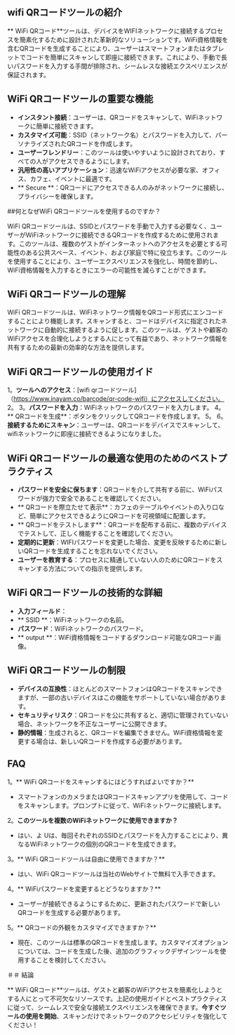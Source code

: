 ## wifi QRコードツールの紹介

** WiFi QRコード**ツールは、デバイスをWIFIネットワークに接続するプロセスを簡素化するために設計された革新的なソリューションです。WiFi資格情報を含むQRコードを生成することにより、ユーザーはスマートフォンまたはタブレットでコードを簡単にスキャンして即座に接続できます。これにより、手動で長いパスワードを入力する手間が排除され、シームレスな接続エクスペリエンスが保証されます。

## WiFi QRコードツールの重要な機能

-  **インスタント接続**：ユーザーは、QRコードをスキャンして、WiFiネットワークに簡単に接続できます。
-  **カスタマイズ可能**：SSID（ネットワーク名）とパスワードを入力して、パーソナライズされたQRコードを作成します。
-  **ユーザーフレンドリー**：このツールは使いやすいように設計されており、すべての人がアクセスできるようにします。
-  **汎用性の高いアプリケーション**：迅速なWiFiアクセスが必要な家、オフィス、カフェ、イベントに最適です。
-  ** Secure **：QRコードにアクセスできる人のみがネットワークに接続し、プライバシーを確​​保します。

##何となぜWiFi QRコードツールを使用するのですか？

WiFi QRコードツールは、SSIDとパスワードを手動で入力する必要なく、ユーザーがWiFiネットワークに接続できるQRコードを作成するために使用されます。このツールは、複数のゲストがインターネットへのアクセスを必要とする可能性のある公共スペース、イベント、および家庭で特に役立ちます。このツールを使用することにより、ユーザーエクスペリエンスを強化し、時間を節約し、WiFi資格情報を入力するときにエラーの可能性を減らすことができます。

## WiFi QRコードツールの理解

WiFi QRコードツールは、WiFiネットワーク情報をQRコード形式にエンコードすることにより機能します。スキャンすると、コードはデバイスに指定されたネットワークに自動的に接続するように促します。このツールは、ゲストや顧客のWiFiアクセスを合理化しようとする人にとって有益であり、ネットワーク情報を共有するための最新の効率的な方法を提供します。

## WiFi QRコードツールの使用ガイド

1。**ツールへのアクセス**：[wifi qrコードツール]（https://www.inayam.co/barcode/qr-code-wifi）にアクセスしてください。
2。
3。**パスワードを入力**：WiFiネットワークのパスワードを入力します。
4。** QRコードを生成**：ボタンをクリックしてQRコードを作成します。
5。
6。**接続するためにスキャン**：ユーザーは、QRコードをデバイスでスキャンして、wifiネットワークに即座に接続できるようになりました。

## WiFi QRコードツールの最適な使用のためのベストプラクティス

-  **パスワードを安全に保ちます**：QRコードを介して共有する前に、WiFiパスワードが強力で安全であることを確認してください。
-  ** QRコードを際立たせて表示**：カフェのテーブルやイベントの入り口など、簡単にアクセスできるようにQRコードを可視領域に配置します。
-  ** QRコードをテストします**：QRコードを配布する前に、複数のデバイスでテストして、正しく機能することを確認してください。
-  **定期的に更新**：WIFIパスワードを変更した場合、変更を反映するために新しいQRコードを生成することを忘れないでください。
-  **ユーザーを教育する**：プロセスに精通していない人のためにQRコードをスキャンする方法についての指示を提供します。

## WiFi QRコードツールの技術的な詳細

-  **入力フィールド**：
-  ** SSID **：WiFiネットワークの名前。
-  **パスワード**：WiFiネットワークのパスワード。
-  ** output **：WiFi資格情報をコードするダウンロード可能なQRコード画像。

## WiFi QRコードツールの制限

-  **デバイスの互換性**：ほとんどのスマートフォンはQRコードをスキャンできますが、一部の古いデバイスはこの機能をサポートしていない場合があります。
-  **セキュリティリスク**：QRコードを公に共有すると、適切に管理されていない場合、ネットワークを不正なユーザーに公開できます。
-  **静的情報**：生成されると、QRコードを編集できません。WiFi資格情報を変更する場合は、新しいQRコードを作成する必要があります。

## FAQ

1。** WiFi QRコードをスキャンするにはどうすればよいですか？**
- スマートフォンのカメラまたはQRコードスキャンアプリを使用して、コードをスキャンします。プロンプトに従って、WiFiネットワークに接続します。

2。**このツールを複数のWiFiネットワークに使用できますか？**
- はい、よ Uは、毎回それぞれのSSIDとパスワードを入力することにより、異なるWiFiネットワークの個別のQRコードを生成できます。

3。** WiFi QRコードツールは自由に使用できますか？**
- はい、WiFi QRコードツールは当社のWebサイトで無料で入手できます。

4。** WiFiパスワードを変更するとどうなりますか？**
- ユーザーが接続できるようにするために、更新されたパスワードで新しいQRコードを生成する必要があります。

5。** QRコードの外観をカスタマイズできますか？**
- 現在、このツールは標準のQRコードを生成します。カスタマイズオプションについては、コードを生成した後、追加のグラフィックデザインツールを使用することを検討してください。

＃＃ 結論

** WiFi QRコード**ツールは、ゲストと顧客のWiFiアクセスを簡素化しようとする人にとって不可欠なリソースです。上記の使用ガイドとベストプラクティスに従って、シームレスで安全な接続エクスペリエンスを確保できます。**今すぐツールの使用を開始**、スキャンだけでネットワークのアクセシビリティを強化してください！
